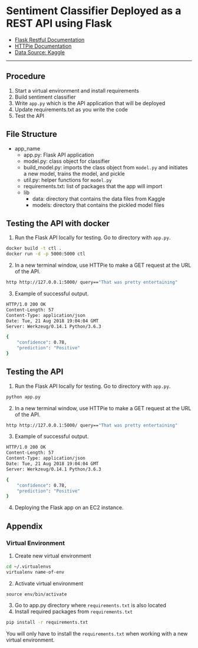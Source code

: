 # Sentiment Classifier Deployed as a REST API using Flask

* [Flask Restful Documentation]()
* [HTTPie Documentation](https://httpie.org/doc)
* [Data Source: Kaggle](https://www.kaggle.com/c/sentiment-analysis-on-movie-reviews/data)
___

## Procedure
1. Start a virtual environment and install requirements
3. Build sentiment classifier
4. Write `app.py` which is the API application that will be deployed
5. Update requirements.txt as you write the code
6. Test the API


## File Structure
* app_name
  * app.py: Flask API application
  * model.py: class object for classifier
  * build_model.py: imports the class object from `model.py` and initiates a new model, trains the model, and pickle
  * util.py: helper functions for `model.py`
  * requirements.txt: list of packages that the app will import
  * lib
      * data: directory that contains the data files from Kaggle
      * models: directory that contains the pickled model files

## Testing the API with docker
1. Run the Flask API locally for testing. Go to directory with `app.py`.

```bash
docker build -t ctl .
docker run -d -p 5000:5000 ctl
```


2. In a new terminal window, use HTTPie to make a GET request at the URL of the API.

```bash
http http://127.0.0.1:5000/ query=="That was pretty entertaining"
```


3. Example of successful output.

```bash
HTTP/1.0 200 OK
Content-Length: 57
Content-Type: application/json
Date: Tue, 21 Aug 2018 19:04:04 GMT
Server: Werkzeug/0.14.1 Python/3.6.3

{
    "confidence": 0.78,
    "prediction": "Positive"
}
```

## Testing the API
1. Run the Flask API locally for testing. Go to directory with `app.py`.

```bash
python app.py
```


2. In a new terminal window, use HTTPie to make a GET request at the URL of the API.

```bash
http http://127.0.0.1:5000/ query=="That was pretty entertaining"
```


3. Example of successful output.

```bash
HTTP/1.0 200 OK
Content-Length: 57
Content-Type: application/json
Date: Tue, 21 Aug 2018 19:04:04 GMT
Server: Werkzeug/0.14.1 Python/3.6.3

{
    "confidence": 0.78,
    "prediction": "Positive"
}
```

4. Deploying the Flask app on an EC2 instance.


## Appendix

### Virtual Environment
1. Create new virtual environment
```bash
cd ~/.virtualenvs
virtualenv name-of-env
```
2. Activate virtual environment
```
source env/bin/activate
```
3. Go to app.py directory where `requirements.txt` is also located
4. Install required packages from `requirements.txt`
```bash
pip install -r requirements.txt
```
You will only have to install the `requirements.txt` when working with a new virtual environment.
